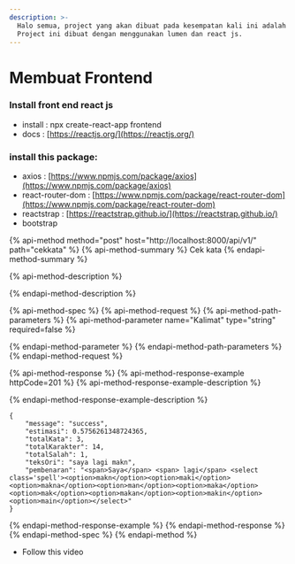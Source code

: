 ```yaml
---
description: >-
  Halo semua, project yang akan dibuat pada kesempatan kali ini adalah cek kata.
  Project ini dibuat dengan menggunakan lumen dan react js.
---
```


# Membuat Frontend

### Install front end react js

* install        : npx create-react-app frontend
* docs          : [https://reactjs.org/](https://reactjs.org/)

### install this package:

* axios                        :   [https://www.npmjs.com/package/axios](https://www.npmjs.com/package/axios)
* react-router-dom    :  [https://www.npmjs.com/package/react-router-dom](https://www.npmjs.com/package/react-router-dom)
* reactstrap                :  [https://reactstrap.github.io/](https://reactstrap.github.io/)
* bootstrap                 

{% api-method method="post" host="http://localhost:8000/api/v1/" path="cekkata" %}
{% api-method-summary %}
Cek kata
{% endapi-method-summary %}

{% api-method-description %}

{% endapi-method-description %}

{% api-method-spec %}
{% api-method-request %}
{% api-method-path-parameters %}
{% api-method-parameter name="Kalimat" type="string" required=false %}

{% endapi-method-parameter %}
{% endapi-method-path-parameters %}
{% endapi-method-request %}

{% api-method-response %}
{% api-method-response-example httpCode=201 %}
{% api-method-response-example-description %}

{% endapi-method-response-example-description %}

```
{
    "message": "success",
    "estimasi": 0.5756261348724365,
    "totalKata": 3,
    "totalKarakter": 14,
    "totalSalah": 1,
    "teksOri": "saya lagi makn",
    "pembenaran": "<span>Saya</span> <span> lagi</span> <select class='spell'><option>makn</option><option>maki</option><option>makna</option><option>man</option><option>maka</option><option>mak</option><option>makan</option><option>makin</option><option>main</option></select>"
}
```
{% endapi-method-response-example %}
{% endapi-method-response %}
{% endapi-method-spec %}
{% endapi-method %}

* Follow this video

